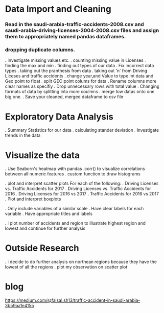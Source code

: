 # Data Import and Cleaning
### Read in the saudi-arabia-traffic-accidents-2008.csv and saudi-arabia-driving-licenses-2004-2008.csv files and assign them to appropriately named pandas dataframes.

### dropping duplicate columns.
. Investigate missing values etc.
. counting missing value in Licenses
. finding the max and min
. finding out types of our data 
. Fix incorrect data types
. taking out the pranthesis from data 
. taking out 'n' from Driving Liceses and traffic accidents 
. change year,and Value to type int data and Geo point to float
. split GEO point colums for data
. Rename columns more clear names as specifiy 
. Drop unnecessary rows with total value 
. Changing formats of data by splitting into more coulmns 
. merge tow datas onto one big one.
. Save your cleaned, merged dataframe to csv file 

# Exploratory Data Analysis

. Summary Statistics for our data 
. calculating stander deviation 
. Investigate trends in the data

# Visualize the data

. Use Seaborn's heatmap with pandas .corr() to visualize correlations between all numeric features
. custom function to draw histograms

. plot and interpret scatter plots
For each of the following:
. Driving Licenses vs. Traffic Accidents for 2017
. Driving Licenses vs. Traffic Accidents for 2016
. Driving Licenses for 2016 vs 2017
. Traffic Accidents for 2016 vs 2017
. Plot and interpret boxplots

. Only include variables of a similar scale
. Have clear labels for each variable
. Have appropriate titles and labels

. i plot number of accidents and region to illustrate highest region and lowest and continue for further analysis 

# Outside Research

. i decide to do further analysis on northean regions because they have the lowest of all the regions 
. plot my observation on scatter plot 

# blog
https://medium.com/@faisal.sh13/traffic-accident-in-saudi-arabia-3b59aa1e4155
